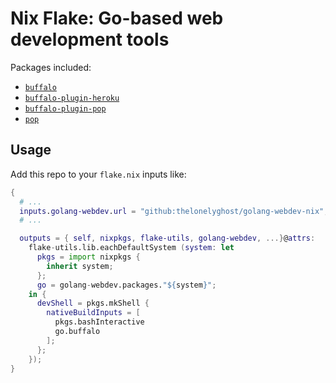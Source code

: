 # Nix Flake: Go-based web development tools

Packages included:

- [`buffalo`](https://gobuffalo.io)
- [`buffalo-plugin-heroku`](https://github.com/gobuffalo/buffalo-heroku)
- [`buffalo-plugin-pop`](https://github.com/gobuffalo/buffalo-pop)
- [`pop`](https://github.com/gobuffalo/pop)

## Usage

Add this repo to your `flake.nix` inputs like:

```nix
{
  # ...
  inputs.golang-webdev.url = "github:thelonelyghost/golang-webdev-nix";
  # ...

  outputs = { self, nixpkgs, flake-utils, golang-webdev, ...}@attrs:
    flake-utils.lib.eachDefaultSystem (system: let
      pkgs = import nixpkgs {
        inherit system;
      };
      go = golang-webdev.packages."${system}";
    in {
      devShell = pkgs.mkShell {
        nativeBuildInputs = [
          pkgs.bashInteractive
          go.buffalo
        ];
      };
    });
}
```
